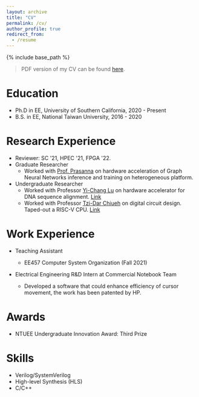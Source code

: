 ```yaml
---
layout: archive
title: "CV"
permalink: /cv/
author_profile: true
redirect_from:
  - /resume
---
```


{% include base_path %}
> PDF version of my CV can be found [here](/files/cv.pdf).

Education
======
* Ph.D in EE, University of Southern California, 2020 - Present
* B.S. in EE, National Taiwan University, 2016 - 2020

Research Experience
======
* Reviewer: SC '21, HPEC '21, FPGA '22.
* Graduate Researcher
  * Worked with [Prof. Prasanna](https://sites.usc.edu/prasanna/) on hardware acceleration of Graph Neural Networks inference and training on heterogeneous platform.
* Undergraduate Researcher
  * Worked with Professor [Yi-Chang Lu](https://sites.google.com/view/ldps-giee-ntu/home/advisor/) on hardware accelerator for DNA sequence alignment. [Link](https://github.com/jasonlin316/Systolic-Array-for-Smith-Waterman)
  * Worked with Professor [Tzi-Dar Chiueh](http://dodger.ee.ntu.edu.tw/faculty.htm) on digital circuit design. Taped-out a RISC-V CPU. [Link](https://github.com/jasonlin316/RISC-V-CPU)

Work Experience
======
* Teaching Assistant
  * EE457 Computer System Organization (Fall 2021)

* Electrical Engineering R&D Intern at Commercial Notebook Team
  * Developed a software that could enhance efficiency of cursor movement, the work has been patented by HP.
  
Awards
======
* NTUEE Undergraduate Innovation Award: Third Prize

Skills
======
* Verilog/SystemVerilog
* High-level Synthesis (HLS)
* C/C++
